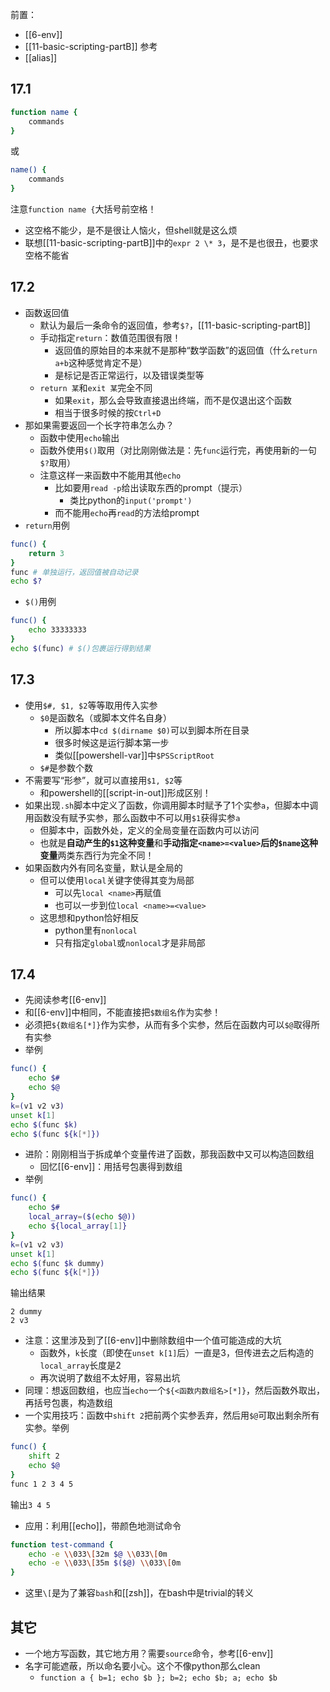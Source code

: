 前置：
- [[6-env]]
- [[11-basic-scripting-partB]]
参考
- [[alias]]
## 17.1
```sh
function name {
    commands
}
```
或
```sh
name() {
    commands
}
```
注意`function name {`大括号前空格！
- 这空格不能少，是不是很让人恼火，但shell就是这么烦
- 联想[[11-basic-scripting-partB]]中的`expr 2 \* 3`，是不是也很丑，也要求空格不能省
## 17.2
- 函数返回值
  - 默认为最后一条命令的返回值，参考`$?`，[[11-basic-scripting-partB]]
  - 手动指定`return`：数值范围很有限！
    - 返回值的原始目的本来就不是那种“数学函数”的返回值（什么`return a+b`这种感觉肯定不是）
    - 是标记是否正常运行，以及错误类型等
  - `return 某`和`exit 某`完全不同
    - 如果`exit`，那么会导致直接退出终端，而不是仅退出这个函数
    - 相当于很多时候的按`Ctrl+D`
- 那如果需要返回一个长字符串怎么办？
  - 函数中使用`echo`输出
  - 函数外使用`$()`取用（对比刚刚做法是：先`func`运行完，再使用新的一句`$?`取用）
  - 注意这样一来函数中不能用其他`echo`
    - 比如要用`read -p`给出读取东西的prompt（提示）
      - 类比python的`input('prompt')`
    - 而不能用`echo`再`read`的方法给prompt
- `return`用例

```sh
func() {
    return 3
}
func # 单独运行，返回值被自动记录
echo $?
```
- `$()`用例

```sh
func() {
    echo 33333333
}
echo $(func) # $()包裹运行得到结果
```
## 17.3
- 使用`$#, $1, $2`等等取用传入实参
  - `$0`是函数名（或脚本文件名自身）
    - 所以脚本中`cd $(dirname $0)`可以到脚本所在目录
    - 很多时候这是运行脚本第一步
    - 类似[[powershell-var]]中`$PSScriptRoot`
  - `$#`是参数个数
- 不需要写“形参”，就可以直接用`$1, $2`等
  - 和powershell的[[script-in-out]]形成区别！
- 如果出现`.sh`脚本中定义了函数，你调用脚本时赋予了1个实参`a`，但脚本中调用函数没有赋予实参，那么函数中不可以用`$1`获得实参`a`
  - 但脚本中，函数外处，定义的全局变量在函数内可以访问
  - 也就是**自动产生的`$1`这种变量**和**手动指定`<name>=<value>`后的`$name`这种变量**两类东西行为完全不同！
- 如果函数内外有同名变量，默认是全局的
  - 但可以使用`local`关键字使得其变为局部
    - 可以先`local <name>`再赋值
    - 也可以一步到位`local <name>=<value>`
  - 这思想和python恰好相反
    - python里有`nonlocal`
    - 只有指定`global`或`nonlocal`才是非局部
## 17.4
- 先阅读参考[[6-env]]
- 和[[6-env]]中相同，不能直接把`$数组名`作为实参！
- 必须把`${数组名[*]}`作为实参，从而有多个实参，然后在函数内可以`$@`取得所有实参
- 举例

```sh
func() {
    echo $#
    echo $@
}
k=(v1 v2 v3)
unset k[1]
echo $(func $k)
echo $(func ${k[*]})
```
- 进阶：刚刚相当于拆成单个变量传进了函数，那我函数中又可以构造回数组
  - 回忆[[6-env]]：用括号包裹得到数组
- 举例

```sh
func() {
    echo $#
    local_array=($(echo $@))
    echo ${local_array[1]}
}
k=(v1 v2 v3)
unset k[1]
echo $(func $k dummy)
echo $(func ${k[*]})
```
输出结果
```text
2 dummy
2 v3
```
- 注意：这里涉及到了[[6-env]]中删除数组中一个值可能造成的大坑
  - 函数外，`k`长度（即使在`unset k[1]`后）一直是3，但传进去之后构造的`local_array`长度是2
  - 再次说明了数组不太好用，容易出坑
- 同理：想返回数组，也应当`echo`一个`${<函数内数组名>[*]}`，然后函数外取出，再括号包裹，构造数组
- 一个实用技巧：函数中`shift 2`把前两个实参丢弃，然后用`$@`可取出剩余所有实参。举例

```sh
func() {
    shift 2
    echo $@
}
func 1 2 3 4 5
```
输出`3 4 5`
- 应用：利用[[echo]]，带颜色地测试命令
```sh
function test-command {
    echo -e \\033\[32m $@ \\033\[0m
    echo -e \\033\[35m $($@) \\033\[0m 
}
```
- 这里`\[`是为了兼容`bash`和[[zsh]]，在bash中是trivial的转义
## 其它
- 一个地方写函数，其它地方用？需要`source`命令，参考[[6-env]]
- 名字可能遮蔽，所以命名要小心。这个不像python那么clean
  - `function a { b=1; echo $b }; b=2; echo $b; a; echo $b`